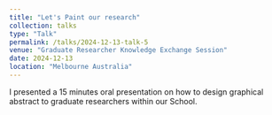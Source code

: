 ```yaml
---
title: "Let's Paint our research"
collection: talks
type: "Talk"
permalink: /talks/2024-12-13-talk-5
venue: "Graduate Researcher Knowledge Exchange Session"
date: 2024-12-13
location: "Melbourne Australia"
---
```


I presented a 15 minutes oral presentation on how to design graphical abstract to graduate researchers within our School. 
